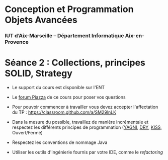 # Conception et Programmation Objets Avancées

### IUT d’Aix-Marseille – Département Informatique Aix-en-Provence

# Séance 2 : Collections, principes SOLID, Strategy


* Le support du cours est disponible sur l'ENT
* Le [forum Piazza](https://piazza.com/univ-amu.fr/fall2017/m3105/home) de ce cours pour poser vos questions
* Pour pouvoir commencer à travailler vous devez accepter l'affectation du TP : https://classroom.github.com/a/SM29lnLK

* Dans la mesure du possible, travaillez de manière incrémentale et  respectez les différents principes de programmation ([YAGNI](https://en.wikipedia.org/wiki/You_aren%27t_gonna_need_it), [DRY](https://en.wikipedia.org/wiki/Don't_repeat_yourself), [KISS](https://en.wikipedia.org/wiki/KISS_principle), Ouvert/Fermé)
* Respectez les conventions de nommage Java
* Utiliser les outils d'ingénierie fournis par votre IDE, comme le *refactoring*

